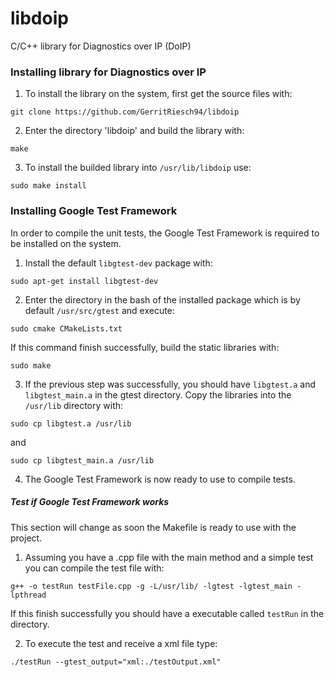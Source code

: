 # libdoip
C/C++ library for Diagnostics over IP (DoIP)

### Installing library for Diagnostics over IP

1. To install the library on the system, first get the source files with:
```
git clone https://github.com/GerritRiesch94/libdoip
```

2. Enter the directory 'libdoip' and build the library with:
```
make
```

3. To install the builded library into `/usr/lib/libdoip` use:
```
sudo make install
```

### Installing Google Test Framework

In order to compile the unit tests, the Google Test Framework is required to be installed on the system.

1. Install the default `libgtest-dev` package with:
```
sudo apt-get install libgtest-dev
```
2. Enter the directory in the bash of the installed package which is by default `/usr/src/gtest` and execute:
```
sudo cmake CMakeLists.txt
```
If this command finish successfully, build the static libraries with:
```
sudo make
```
3. If the previous step was successfully, you should have `libgtest.a` and `libgtest_main.a` in the gtest directory.
Copy the libraries into the `/usr/lib` directory with:
```
sudo cp libgtest.a /usr/lib
```
and
```
sudo cp libgtest_main.a /usr/lib
```

4. The Google Test Framework is now ready to use to compile tests.

##### Test if Google Test Framework works

This section will change as soon the Makefile is ready to use with the project.

1. Assuming you have a .cpp file with the main method and a simple test you can compile the test file with:
```
g++ -o testRun testFile.cpp -g -L/usr/lib/ -lgtest -lgtest_main -lpthread
```
If this finish successfully you should have a executable called `testRun` in the directory.

2. To execute the test and receive a xml file type:
```
./testRun --gtest_output="xml:./testOutput.xml"
```
